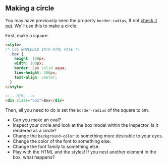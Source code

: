 ## Making a circle

You may have previously seen the property `border-radius`, If not [check it out](http://cssreference.io/property/border-radius/). We'll use this to make a circle.

First, make a square.

```HTML
<style>
/* CSS EMBEDDED INTO HTML PAGE */
  .box {
    height: 100px;
    width: 100px;
    border: 2px solid aqua;
    line-height: 100px;
    text-align: center;
  }
</style>

<!-- HTML -->
<div class="box">Box</div>
```

Then, all you need to do is set the `border-radius` of the square to `50%`.

* Can you make an oval?
* Inspect your circle and look at the box model within the inspector. Is it rendered as a circle?
* Change the `background-color` to something more desirable to your eyes.
* Change the color of the font to something else.
* Change the font family to something else.
* Play with the HTML and the styles! If you nest another element in the box, what happens?